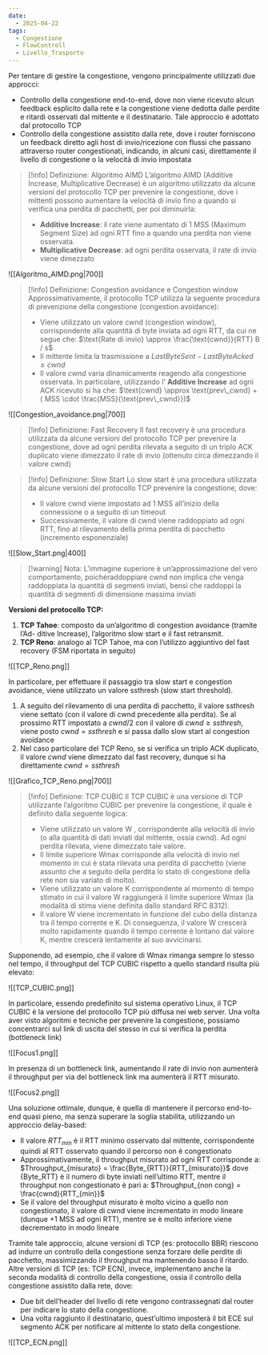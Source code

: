 ```yaml
---
date:
  - 2025-04-22
tags:
  - Congestione
  - FlowControll
  - Livello_Trasporto
---
```

Per tentare di gestire la congestione, vengono principalmente utilizzati due approcci:
- Controllo della congestione end-to-end, dove non viene ricevuto alcun feedback esplicito dalla rete e la congestione viene dedotta dalle perdite e ritardi osservati dal mittente e il destinatario. 
  Tale approccio è adottato dal protocollo TCP
- Controllo della congestione assistito dalla rete, dove i router forniscono un feedback diretto agli host di invio/ricezione con flussi che passano attraverso router congestionati, indicando, in alcuni casi, direttamente il livello di congestione o la velocità di invio impostata


> [!info] Definizione: Algoritmo AIMD
> L’algoritmo AIMD (Additive Increase, Multiplicative Decrease) è un algoritmo utilizzato da alcune versioni del protocollo TCP per prevenire la congestione, dove i mittenti possono aumentare la velocità di invio fino a quando si verifica una perdita di pacchetti, per poi diminuirla:
> - **Additive Increase**: il rate viene aumentato di 1 MSS (Maximum Segment Size) ad ogni RTT fino a quando una perdita non viene osservata.
> - **Multiplicative Decrease**: ad ogni perdita osservata, il rate di invio viene dimezzato

![[Algoritmo_AIMD.png|700]]


> [!info] Definizione: Congestion avoidance e Congestion window
> Approssimativamente, il protocollo TCP utilizza la seguente procedura di prevenzione della congestione (congestion avoidance):
> - Viene utilizzato un valore cwnd (congestion window), corrispondente alla quantità di byte inviata ad ogni RTT, da cui ne segue che:
>   $\text{Rate di invio} \approx \frac{\text{cwnd}}{RTT} B / s$
> - Il mittente limita la trasmissione a $LastByteSent − LastByteAcked ≤ cwnd$
> - Il valore $cwnd$ varia dinamicamente reagendo alla congestione osservata. In particolare, utilizzando l’ **Additive Increase** ad ogni ACK ricevuto si ha che: 
>   $\text{cwnd} \approx \text{prev\_cwnd} + ( MSS \cdot \frac{MSS}{\text{prev\_cwnd}})$

![[Congestion_avoidance.png|700]]


> [!info] Definizione: Fast Recovery
> Il fast recovery è una procedura utilizzata da alcune versioni del protocollo TCP per prevenire la congestione, dove ad ogni perdita rilevata a seguito di un triplo ACK duplicato viene dimezzato il rate di invio (ottenuto circa dimezzando il valore cwnd)

> [!info] Definizione: Slow Start
> Lo slow start è una procedura utilizzata da alcune versioni del protocollo TCP prevenire la congestione, dove:
> - Il valore cwnd viene impostato ad 1 MSS all’inizio della connessione o a seguito di un timeout
> - Successivamente, il valore di cwnd viene raddoppiato ad ogni RTT, fino al rilevamento della prima perdita di pacchetto (incremento esponenziale)

![[Slow_Start.png|400]]

> [!warning] Nota:
> L’immagine superiore è un’approssimazione del vero comportamento, poichéraddoppiare cwnd non implica che venga raddoppiata la quantità di segmenti inviati, bensì che raddoppi la quantità di segmenti di dimensione massima inviati

**Versioni del protocollo TCP:**
1. **TCP Tahoe**: composto da un’algoritmo di congestion avoidance (tramite l’Ad- ditive Increase), l’algoritmo slow start e il fast retransmit.
2. **TCP Reno**: analogo al TCP Tahoe, ma con l’utilizzo aggiuntivo del fast recovery (FSM riportata in seguito)

![[TCP_Reno.png]]

In particolare, per effettuare il passaggio tra slow start e congestion avoidance, viene utilizzato un valore ssthresh (slow start threshold).
1. A seguito del rilevamento di una perdita di pacchetto, il valore ssthresh viene settato (con il valore di cwnd precedente alla perdita). Se al prossimo RTT impostato a $cwnd / 2$ con il valore di $cwnd \geq ssthresh$, viene posto $cwnd = ssthresh$ e si passa dallo slow start al congestion avoidance
2. Nel caso particolare del TCP Reno, se si verifica un triplo ACK duplicato, il valore $cwnd$ viene dimezzato dal fast recovery, dunque si ha direttamente $cwnd = ssthresh$
   
![[Grafico_TCP_Reno.png|700]]


> [!info] Definione: TCP CUBIC
> Il TCP CUBIC è una versione di TCP utilizzante l’algoritmo CUBIC per prevenire la congestione, il quale è definito dalla seguente logica:
> - Viene utilizzato un valore W , corrispondente alla velocità di invio (o alla quantità di dati inviati dal mittente, ossia cwnd). Ad ogni perdita rilevata, viene dimezzato tale valore.
> - Il limite superiore Wmax corrisponde alla velocità di invio nel momento in cui è stata rilevata una perdita di pacchetto (viene assunto che a seguito della perdita lo stato di congestione della rete non sia variato di molto).
> - Viene utilizzato un valore K corrispondente al momento di tempo stimato in cui il valore W raggiungerà il limite superiore Wmax (la modalità di stima viene definita dallo standard RFC 8312).
> - Il valore W viene incrementato in funzione del cubo della distanza tra il tempo corrente e K. Di conseguenza, il valore W crescerà molto rapidamente quando il tempo corrente è lontano dal valore K, mentre crescerà lentamente al suo avvicinarsi.

Supponendo, ad esempio, che il valore di Wmax rimanga sempre lo stesso nel tempo, il throughput del TCP CUBIC rispetto a quello standard risulta più elevato:

![[TCP_CUBIC.png]]

In particolare, essendo predefinito sul sistema operativo Linux, il TCP CUBIC è la
versione del protocollo TCP più diffusa nei web server.
Una volta aver visto algoritmi e tecniche per prevenire la congestione, possiamo concentrarci sul link di uscita del stesso in cui si verifica la perdita (bottleneck link)

![[Focus1.png]]

In presenza di un bottleneck link, aumentando il rate di invio non aumenterà il throughput per via del bottleneck link ma aumenterà il RTT misurato.

![[Focus2.png]]

Una soluzione ottimale, dunque, è quella di mantenere il percorso end-to-end quasi pieno,
ma senza superare la soglia stabilita, utilizzando un approccio delay-based:
- Il valore $RTT_{min}$ è il RTT minimo osservato dal mittente, corrispondente quindi al RTT osservato quando il percorso non è congestionato
- Approssimativamente, il throughput misurato ad ogni RTT corrisponde a:
  $Throughput_{misurato} = \frac{Byte_{RTT}}{RTT_{misurato}}$
  dove {Byte_RTT} è il numero di byte inviati nell’ultimo RTT, mentre il throughput non congestionato è pari a:
  $Throughput_{non cong} = \frac{cwnd}{RTT_{min}}$
- Se il valore del throughput misurato è molto vicino a quello non congestionato, il valore di cwnd viene incrementato in modo lineare (dunque +1 MSS ad ogni RTT), mentre se è molto inferiore viene decrementato in modo lineare

Tramite tale approccio, alcune versioni di TCP (es: protocollo BBR) riescono ad indurre
un controllo della congestione senza forzare delle perdite di pacchetto, massimizzando il
throughput ma mantenendo basso il ritardo.
Altre versioni di TCP (es: TCP ECN), invece, implementano anche la seconda modalità
di controllo della congestione, ossia il controllo della congestione assistito dalla rete,
dove:
- Due bit dell’header del livello di rete vengono contrassegnati dal router per indicare lo stato della congestione.
- Una volta raggiunto il destinatario, quest’ultimo imposterà il bit ECE sul segmento ACK per notificare al mittente lo stato della congestione.

![[TCP_ECN.png]]

